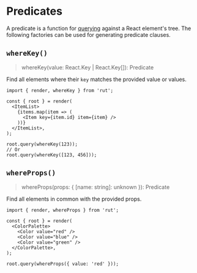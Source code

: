 # Predicates

A predicate is a function for [querying](./api#query) against a React element's tree. The following
factories can be used for generating predicate clauses.

## `whereKey()`

> whereKey(value: React.Key | React.Key[]): Predicate

Find all elements where their `key` matches the provided value or values.

```tsx
import { render, whereKey } from 'rut';

const { root } = render(
  <ItemList>
    {items.map(item => (
      <Item key={item.id} item={item} />
    ))}
  </ItemList>,
);

root.query(whereKey(123));
// Or
root.query(whereKey([123, 456]));
```

## `whereProps()`

> whereProps(props: { [name: string]: unknown }): Predicate

Find all elements in common with the provided props.

```tsx
import { render, whereProps } from 'rut';

const { root } = render(
  <ColorPalette>
    <Color value="red" />
    <Color value="blue" />
    <Color value="green" />
  </ColorPalette>,
);

root.query(whereProps({ value: 'red' }));
```
